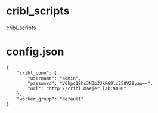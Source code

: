 # cribl_scripts
cribl_scripts

# config.json
```
{
    "cribl_conn": {
        "username": "admin",
        "password": "VGhpc1Bhc3N3b3JkRG9lc250V29yaw==",
        "url": "http://cribl.maejer.lab:9000"
    },
    "worker_group": "default"
}
```
